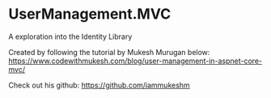﻿# UserManagement.MVC
A exploration into the Identity Library

Created by following the tutorial by Mukesh Murugan below:
https://www.codewithmukesh.com/blog/user-management-in-aspnet-core-mvc/

Check out his github: https://github.com/iammukeshm
